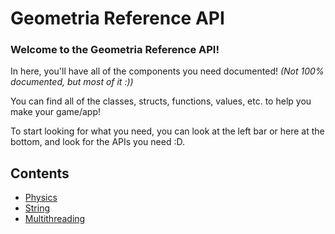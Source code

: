 # Geometria Reference API

### Welcome to the Geometria Reference API!

In here, you'll have all of the components you need documented! *(Not 100% documented, but most of it :))*

You can find all of the classes, structs, functions, values, etc. to help you make your game/app!

To start looking for what you need, you can look at the left bar or here at the bottom, and look for the APIs you need :D.

## Contents

- [Physics](/api/Physics/index.md)
- [String](/api/String/index.md)
- [Multithreading](/api/Multithreading/index.md)
